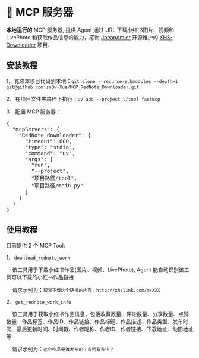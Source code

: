 <h1>🧩 MCP 服务器</h1>
<p><b>本地运行的</b> MCP 服务器, 提供 Agent 通过 URL 下载小红书图片、视频和 LivePhoto 和获取作品信息的能力，感谢 <a href="https://github.com/JoeanAmier">JoeanAmier</a> 开源维护的 <a href="https://github.com/JoeanAmier/XHS-Downloader">XHS-Downloader</a> 项目.
<h2>安装教程</h2>
</p>
<p>1. &nbsp 克隆本项目代码到本地：<code>git clone --recurse-submodules --depth=1 git@github.com:sn0w-Xue/MCP_RedNote_Downloader.git</code></p>
<p>2. &nbsp 在项目文件夹路径下执行：<code>uv add --project ./tool fastmcp</code></p>
<p>3. &nbsp 配置 MCP 服务器：</p>
<pre>
{
  "mcpServers": {
    "RedNote downloader": {
      "timeout": 600,
      "type": "stdio",
      "command": "uv",
      "args": [
        "run",
        "--project",
        "项目路径/tool",
        "项目路径/main.py"
      ]
    }
  }
}
</pre>
<h2>使用教程</h2>
<p>目前提供 2 个 MCP Tool:</p>
<p>1. &nbsp <code>download_rednote_work</code>
<p>&nbsp&nbsp&nbsp&nbsp该工具用于下载小红书作品(图片、视频、LivePhoto), Agent 能自动识别该工具可以下载的小红书作品链接</p>
<p>&nbsp&nbsp&nbsp&nbsp请求示例为：<code>帮我下载这个链接的内容：http://xhslink.com/m/XXX</code></p>
<p>2. &nbsp <code>get_rednote_work_info</code>
<p>&nbsp&nbsp&nbsp&nbsp该工具用于获取小红书作品信息，包括收藏数量、评论数量、分享数量、点赞数量、作品标签、作品ID、作品链接、作品标题、作品描述、作品类型、发布时间、最后更新时间、时间戳、作者昵称、作者ID、作者链接、下载地址、动图地址等</p>
<p>&nbsp&nbsp&nbsp&nbsp请求示例为：<code>这个作品是谁发布的？点赞有多少？</code></p>
